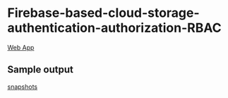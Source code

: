 # Firebase-based-cloud-storage-authentication-authorization-RBAC

[Web App](https://pictures-772d8.web.app/)
## Sample output
[snapshots](https://drive.google.com/file/d/1csGm4Zln_UnHUoy4FUSGbxwD5kfLoPWu/view?usp=sharing)
